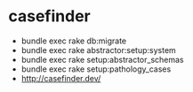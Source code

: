# casefinder

* bundle exec rake db:migrate
* bundle exec rake abstractor:setup:system
* bundle exec rake setup:abstractor_schemas
* bundle exec rake setup:pathology_cases
* http://casefinder.dev/